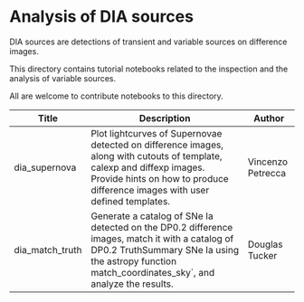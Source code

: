 # Analysis of DIA sources
DIA sources are detections of transient and variable sources on difference images. 

This directory contains tutorial notebooks related to the inspection and the analysis of variable sources.

All are welcome to contribute notebooks to this directory.


| Title | Description | Author |
|---|---|---|
| dia_supernova | Plot lightcurves of Supernovae detected on difference images, along with cutouts of template, calexp and diffexp images. Provide hints on how to produce difference images with user defined templates. | Vincenzo Petrecca |
| dia_match_truth | Generate a catalog of SNe Ia detected on the DP0.2 difference images, match it with a catalog of DP0.2 TruthSummary SNe Ia using the astropy function match_coordinates_sky`, and analyze the results. | Douglas Tucker |
